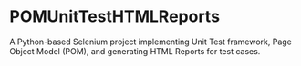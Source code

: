 # POMUnitTestHTMLReports
 A Python-based Selenium project implementing Unit Test framework, Page Object Model (POM), and generating HTML Reports for test cases.
